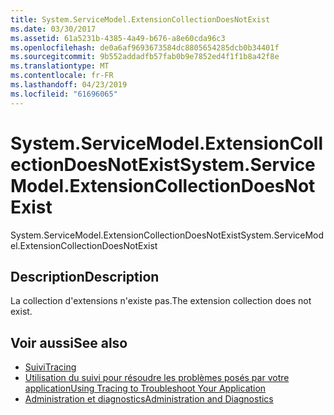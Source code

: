 ```yaml
---
title: System.ServiceModel.ExtensionCollectionDoesNotExist
ms.date: 03/30/2017
ms.assetid: 61a5231b-4385-4a49-b676-a8e60cda96c3
ms.openlocfilehash: de0a6af9693673584dc8805654285dcb0b34401f
ms.sourcegitcommit: 9b552addadfb57fab0b9e7852ed4f1f1b8a42f8e
ms.translationtype: MT
ms.contentlocale: fr-FR
ms.lasthandoff: 04/23/2019
ms.locfileid: "61696065"
---
```

# <a name="systemservicemodelextensioncollectiondoesnotexist"></a><span data-ttu-id="ead27-102">System.ServiceModel.ExtensionCollectionDoesNotExist</span><span class="sxs-lookup"><span data-stu-id="ead27-102">System.ServiceModel.ExtensionCollectionDoesNotExist</span></span>
<span data-ttu-id="ead27-103">System.ServiceModel.ExtensionCollectionDoesNotExist</span><span class="sxs-lookup"><span data-stu-id="ead27-103">System.ServiceModel.ExtensionCollectionDoesNotExist</span></span>  
  
## <a name="description"></a><span data-ttu-id="ead27-104">Description</span><span class="sxs-lookup"><span data-stu-id="ead27-104">Description</span></span>  
 <span data-ttu-id="ead27-105">La collection d'extensions n'existe pas.</span><span class="sxs-lookup"><span data-stu-id="ead27-105">The extension collection does not exist.</span></span>  
  
## <a name="see-also"></a><span data-ttu-id="ead27-106">Voir aussi</span><span class="sxs-lookup"><span data-stu-id="ead27-106">See also</span></span>

- [<span data-ttu-id="ead27-107">Suivi</span><span class="sxs-lookup"><span data-stu-id="ead27-107">Tracing</span></span>](../../../../../docs/framework/wcf/diagnostics/tracing/index.md)
- [<span data-ttu-id="ead27-108">Utilisation du suivi pour résoudre les problèmes posés par votre application</span><span class="sxs-lookup"><span data-stu-id="ead27-108">Using Tracing to Troubleshoot Your Application</span></span>](../../../../../docs/framework/wcf/diagnostics/tracing/using-tracing-to-troubleshoot-your-application.md)
- [<span data-ttu-id="ead27-109">Administration et diagnostics</span><span class="sxs-lookup"><span data-stu-id="ead27-109">Administration and Diagnostics</span></span>](../../../../../docs/framework/wcf/diagnostics/index.md)
